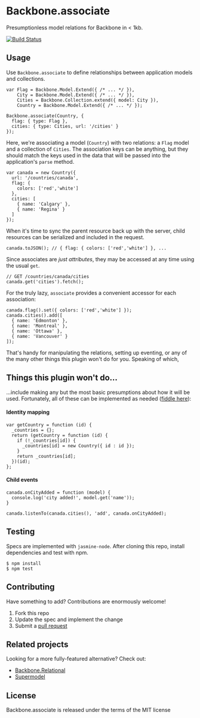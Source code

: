 Backbone.associate 
==================

Presumptionless model relations for Backbone in < 1kb.

[![Build Status](https://travis-ci.org/rjz/backbone-associate.png)](https://travis-ci.org/rjz/backbone-associate)


## Usage

Use `Backbone.associate` to define relationships between application models 
and collections.

    var Flag = Backbone.Model.Extend({ /* ... */ }),
        City = Backbone.Model.Extend({ /* ... */ }),
        Cities = Backbone.Collection.extend({ model: City }),
        Country = Backbone.Model.Extend({ /* ... */ });

    Backbone.associate(Country, {
      flag: { type: Flag },
      cities: { type: Cities, url: '/cities' }
    });

Here, we're associating a model (`Country`) with two relations: a `Flag`
model and a collection of `Cities`. The association keys can be anything,
but they should match the keys used in the data that will be passed into
the application's `parse` method.

    var canada = new Country({
      url: '/countries/canada',
      flag: { 
        colors: ['red','white'] 
      },
      cities: [
        { name: 'Calgary' },
        { name: 'Regina' }
      ]
    });

When it's time to sync the parent resource back up with the server, 
child resources can be serialized and included in the request.

    canada.toJSON(); // { flag: { colors: ['red','white'] }, ...

Since associates are *just attributes*, they may be accessed at any 
time using the usual `get`. 

    // GET /countries/canada/cities
    canada.get('cities').fetch();

For the truly lazy, `associate` provides a convenient accessor for 
each association:

    canada.flag().set({ colors: ['red','white'] });
    canada.cities().add([
      { name: 'Edmonton' },
      { name: 'Montreal' },
      { name: 'Ottawa' },
      { name: 'Vancouver' }
    ]);

That's handy for manipulating the relations, setting up eventing, or 
any of the many other things this plugin won't do for you. Speaking of
which,

## Things this plugin won't do...

...include making any but the most basic presumptions about how it will 
be used. Fortunately, all of these can be implemented as needed 
([fiddle here](http://jsfiddle.net/rjzaworski/79T94/)):

#### Identity mapping

    var getCountry = function (id) {
      _countries = {};
      return (getCountry = function (id) {
        if (!_countries[id]) {
          _countries[id] = new Country({ id : id });
        }
        return _countries[id];
      })(id);
    };

#### Child events

    canada.onCityAdded = function (model) {
      console.log('city added!', model.get('name'));
    }

    canada.listenTo(canada.cities(), 'add', canada.onCityAdded);

## Testing

Specs are implemented with `jasmine-node`. After cloning this repo, 
install dependencies and test with npm.

    $ npm install
    $ npm test

## Contributing

Have something to add? Contributions are enormously welcome!

  1. Fork this repo
  2. Update the spec and implement the change
  3. Submit a [pull request](help.github.com/pull-requests/)

## Related projects

Looking for a more fully-featured alternative? Check out:

  * [Backbone.Relational](https://github.com/PaulUithol/Backbone-relational)
  * [Supermodel](https://github.com/pathable/supermodel)

## License

Backbone.associate is released under the terms of the MIT license

